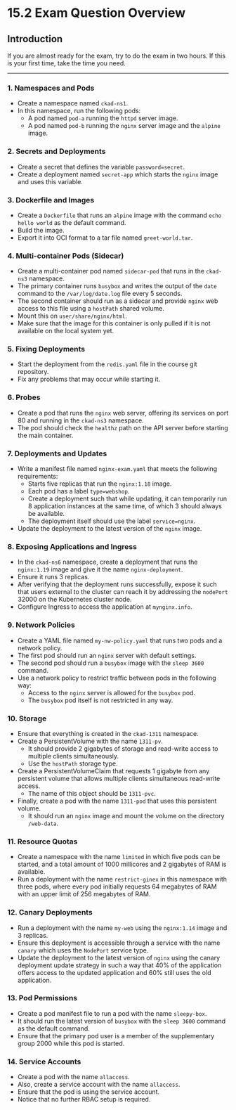 # 15.2 Exam Question Overview

## Introduction

If you are almost ready for the exam, try to do the exam in two hours. If this is your first time, take the time you need.

--- 

### 1. Namespaces and Pods

*   Create a namespace named `ckad-ns1`.
*   In this namespace, run the following pods:
    *   A pod named `pod-a` running the `httpd` server image.
    *   A pod named `pod-b` running the `nginx` server image and the `alpine` image.

### 2. Secrets and Deployments

*   Create a secret that defines the variable `password=secret`.
*   Create a deployment named `secret-app` which starts the `nginx` image and uses this variable.

### 3. Dockerfile and Images

*   Create a `Dockerfile` that runs an `alpine` image with the command `echo hello world` as the default command.
*   Build the image.
*   Export it into OCI format to a tar file named `greet-world.tar`.

### 4. Multi-container Pods (Sidecar)

*   Create a multi-container pod named `sidecar-pod` that runs in the `ckad-ns3` namespace.
*   The primary container runs `busybox` and writes the output of the `date` command to the `/var/log/date.log` file every 5 seconds.
*   The second container should run as a sidecar and provide `nginx` web access to this file using a `hostPath` shared volume.
*   Mount this on `user/share/nginx/html`.
*   Make sure that the image for this container is only pulled if it is not available on the local system yet.

### 5. Fixing Deployments

*   Start the deployment from the `redis.yaml` file in the course git repository.
*   Fix any problems that may occur while starting it.

### 6. Probes

*   Create a pod that runs the `nginx` web server, offering its services on port 80 and running in the `ckad-ns3` namespace.
*   The pod should check the `healthz` path on the API server before starting the main container.

### 7. Deployments and Updates

*   Write a manifest file named `nginx-exam.yaml` that meets the following requirements:
    *   Starts five replicas that run the `nginx:1.18` image.
    *   Each pod has a label `type=webshop`.
    *   Create a deployment such that while updating, it can temporarily run 8 application instances at the same time, of which 3 should always be available.
    *   The deployment itself should use the label `service=nginx`.
*   Update the deployment to the latest version of the `nginx` image.

### 8. Exposing Applications and Ingress

*   In the `ckad-ns6` namespace, create a deployment that runs the `nginx:1.19` image and give it the name `nginx-deployment`.
*   Ensure it runs 3 replicas.
*   After verifying that the deployment runs successfully, expose it such that users external to the cluster can reach it by addressing the `nodePort` 32000 on the Kubernetes cluster node.
*   Configure Ingress to access the application at `mynginx.info`.

### 9. Network Policies

*   Create a YAML file named `my-nw-policy.yaml` that runs two pods and a network policy.
*   The first pod should run an `nginx` server with default settings.
*   The second pod should run a `busybox` image with the `sleep 3600` command.
*   Use a network policy to restrict traffic between pods in the following way:
    *   Access to the `nginx` server is allowed for the `busybox` pod.
    *   The `busybox` pod itself is not restricted in any way.

### 10. Storage

*   Ensure that everything is created in the `ckad-1311` namespace.
*   Create a PersistentVolume with the name `1311-pv`.
    *   It should provide 2 gigabytes of storage and read-write access to multiple clients simultaneously.
    *   Use the `hostPath` storage type.
*   Create a PersistentVolumeClaim that requests 1 gigabyte from any persistent volume that allows multiple clients simultaneous read-write access.
    *   The name of this object should be `1311-pvc`.
*   Finally, create a pod with the name `1311-pod` that uses this persistent volume.
    *   It should run an `nginx` image and mount the volume on the directory `/web-data`.

### 11. Resource Quotas

*   Create a namespace with the name `limited` in which five pods can be started, and a total amount of 1000 millicores and 2 gigabytes of RAM is available.
*   Run a deployment with the name `restrict-ginex` in this namespace with three pods, where every pod initially requests 64 megabytes of RAM with an upper limit of 256 megabytes of RAM.

### 12. Canary Deployments

*   Run a deployment with the name `my-web` using the `nginx:1.14` image and 3 replicas.
*   Ensure this deployment is accessible through a service with the name `canary` which uses the `NodePort` service type.
*   Update the deployment to the latest version of `nginx` using the canary deployment update strategy in such a way that 40% of the application offers access to the updated application and 60% still uses the old application.

### 13. Pod Permissions

*   Create a pod manifest file to run a pod with the name `sleepy-box`.
*   It should run the latest version of `busybox` with the `sleep 3600` command as the default command.
*   Ensure that the primary pod user is a member of the supplementary group 2000 while this pod is started.

### 14. Service Accounts

*   Create a pod with the name `allaccess`.
*   Also, create a service account with the name `allaccess`.
*   Ensure that the pod is using the service account.
*   Notice that no further RBAC setup is required.
